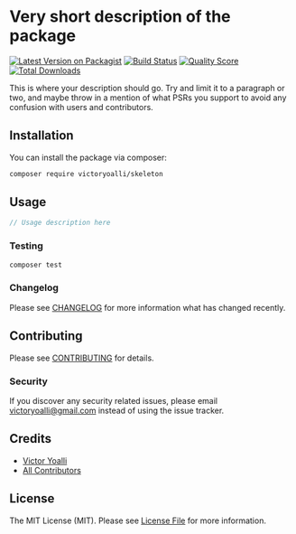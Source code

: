 # Very short description of the package

[![Latest Version on Packagist](https://img.shields.io/packagist/v/victoryoalli/skeleton.svg?style=flat-square)](https://packagist.org/packages/victoryoalli/skeleton)
[![Build Status](https://img.shields.io/travis/victoryoalli/skeleton/master.svg?style=flat-square)](https://travis-ci.org/victoryoalli/skeleton)
[![Quality Score](https://img.shields.io/scrutinizer/g/victoryoalli/skeleton.svg?style=flat-square)](https://scrutinizer-ci.com/g/victoryoalli/skeleton)
[![Total Downloads](https://img.shields.io/packagist/dt/victoryoalli/skeleton.svg?style=flat-square)](https://packagist.org/packages/victoryoalli/skeleton)

This is where your description should go. Try and limit it to a paragraph or two, and maybe throw in a mention of what PSRs you support to avoid any confusion with users and contributors.

## Installation

You can install the package via composer:

```bash
composer require victoryoalli/skeleton
```

## Usage

``` php
// Usage description here
```

### Testing

``` bash
composer test
```

### Changelog

Please see [CHANGELOG](CHANGELOG.md) for more information what has changed recently.

## Contributing

Please see [CONTRIBUTING](CONTRIBUTING.md) for details.

### Security

If you discover any security related issues, please email victoryoalli@gmail.com instead of using the issue tracker.

## Credits

- [Victor Yoalli](https://github.com/victoryoalli)
- [All Contributors](../../contributors)

## License

The MIT License (MIT). Please see [License File](LICENSE.md) for more information.
